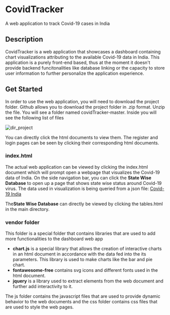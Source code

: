 # CovidTracker
A web application to track Covid-19 cases in India

## Description
CovidTracker is a web application that showcases a dashboard containing chart visualizations attributing to the available Covid-19 data in India. This application is a purely front-end based, thus at the moment it doesn't provide backend funcitonalities like database linking or the capacity to store user information to further personalize the application experience.

## Get Started
In order to use the web application, you will need to download the project folder. Github allows you to download the project folder in .zip format. Unzip the file. You will see a folder named covidTracker-master. Inside you will see the following list of files

![dir_project](https://user-images.githubusercontent.com/29114760/80819130-075b6c80-8bf2-11ea-9949-b4527cde626f.JPG)

You can directly click the html documents to view them.
The register and login pages can be seen by clicking their corresponding html documents. 

### index.html
The actual web application can be viewed by clicking the index.html document which will prompt open a webpage that visualizes the Covid-19 data of India. On the side navigation bar, you can click the **State Wise Database** to open up a page that shows state wise status around Covid-19 virus. The data used in visualization is being queried from a json file: [Covid-19 India](https://api.covid19india.org/data.json)

The**State Wise Database** can directly be viewed by clicking the tables.html in the main directory. 

### vendor folder
This folder is a special folder that contains libraries that are used to add more functionalities to the dashboard web app
* **chart.js** is a special library that allows the creation of interactive charts in an html document in accordance with the data fed into the its parameters. This library is used to make charts like the bar and pie chart. 
* **fontawesome-free** contains svg icons and different fonts used in the html document.
* **jquery** is a library used to extract elements from the web document and further add interactivity to it.

The js folder contains the javascript files that are used to provide dynamic behavior to the web documents and the css folder contains css files that are used to style the web pages.




